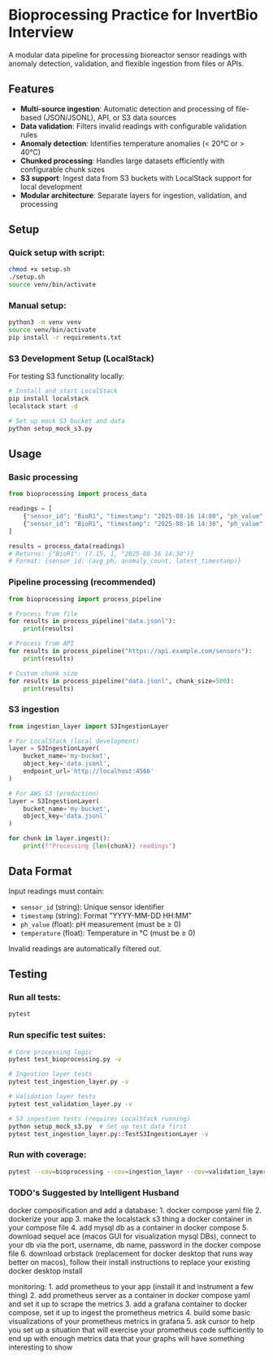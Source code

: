 # Bioprocessing Practice for InvertBio Interview

A modular data pipeline for processing bioreactor sensor readings with anomaly detection, validation, and flexible ingestion from files or APIs.

## Features

- **Multi-source ingestion**: Automatic detection and processing of file-based (JSON/JSONL), API, or S3 data sources
- **Data validation**: Filters invalid readings with configurable validation rules
- **Anomaly detection**: Identifies temperature anomalies (< 20°C or > 40°C)
- **Chunked processing**: Handles large datasets efficiently with configurable chunk sizes
- **S3 support**: Ingest data from S3 buckets with LocalStack support for local development
- **Modular architecture**: Separate layers for ingestion, validation, and processing

## Setup

### Quick setup with script:
```bash
chmod +x setup.sh
./setup.sh
source venv/bin/activate
```

### Manual setup:
```bash
python3 -m venv venv
source venv/bin/activate
pip install -r requirements.txt
```

### S3 Development Setup (LocalStack)
For testing S3 functionality locally:
```bash
# Install and start LocalStack
pip install localstack
localstack start -d

# Set up mock S3 bucket and data
python setup_mock_s3.py
```

## Usage

### Basic processing
```python
from bioprocessing import process_data

readings = [
    {"sensor_id": "BioR1", "timestamp": "2025-08-16 14:00", "ph_value": 7.2, "temperature": 37.5},
    {"sensor_id": "BioR1", "timestamp": "2025-08-16 14:30", "ph_value": 7.1, "temperature": 45.0}
]

results = process_data(readings)
# Returns: {"BioR1": (7.15, 1, "2025-08-16 14:30")}
# Format: {sensor_id: (avg_ph, anomaly_count, latest_timestamp)}
```

### Pipeline processing (recommended)
```python
from bioprocessing import process_pipeline

# Process from file
for results in process_pipeline("data.jsonl"):
    print(results)

# Process from API
for results in process_pipeline("https://api.example.com/sensors"):
    print(results)

# Custom chunk size
for results in process_pipeline("data.jsonl", chunk_size=500):
    print(results)
```

### S3 ingestion
```python
from ingestion_layer import S3IngestionLayer

# For LocalStack (local development)
layer = S3IngestionLayer(
    bucket_name='my-bucket',
    object_key='data.jsonl',
    endpoint_url='http://localhost:4566'
)

# For AWS S3 (production)
layer = S3IngestionLayer(
    bucket_name='my-bucket', 
    object_key='data.jsonl'
)

for chunk in layer.ingest():
    print(f"Processing {len(chunk)} readings")
```

## Data Format

Input readings must contain:
- `sensor_id` (string): Unique sensor identifier
- `timestamp` (string): Format "YYYY-MM-DD HH:MM"
- `ph_value` (float): pH measurement (must be ≥ 0)
- `temperature` (float): Temperature in °C (must be ≥ 0)

Invalid readings are automatically filtered out.

## Testing

### Run all tests:
```bash
pytest
```

### Run specific test suites:
```bash
# Core processing logic
pytest test_bioprocessing.py -v

# Ingestion layer tests
pytest test_ingestion_layer.py -v

# Validation layer tests  
pytest test_validation_layer.py -v

# S3 ingestion tests (requires LocalStack running)
python setup_mock_s3.py  # Set up test data first
pytest test_ingestion_layer.py::TestS3IngestionLayer -v
```

### Run with coverage:
```bash
pytest --cov=bioprocessing --cov=ingestion_layer --cov=validation_layer
```

### TODO's Suggested by Intelligent Husband
docker composification and add a database:
    1. docker compose yaml file
    2. dockerize your app
    3. make the localstack s3 thing a docker container in your compose file
    4. add mysql db as a container in docker compose
    5. download sequel ace (macos GUI for visualization mysql DBs), connect to your db via the port, username, db name, password in the docker compose file
    6. download orbstack (replacement for docker desktop that runs way better on macos), follow their install instructions to replace your existing docker desktop install


monitoring:
    1. add prometheus to your app (install it and instrument a few thing)
    2. add prometheus server as a container in docker compose yaml and set it up to scrape the metrics
    3. add a grafana container to docker compose, set it up to ingest the prometheus metrics
    4. build some basic visualizations of your prometheus metrics in grafana
    5. ask cursor to help you set up a situation that will exercise your prometheus code sufficiently to end up with enough metrics data that your graphs will have something interesting to show